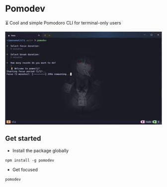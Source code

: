 # Pomodev

⏳ Cool and simple Pomodoro CLI for terminal-only users

![pomodev demo](./pomodev.png)

## Get started 

* Install the package globally

```shell
npm install -g pomodev
```

* Get focused

```shell
pomodev
```
